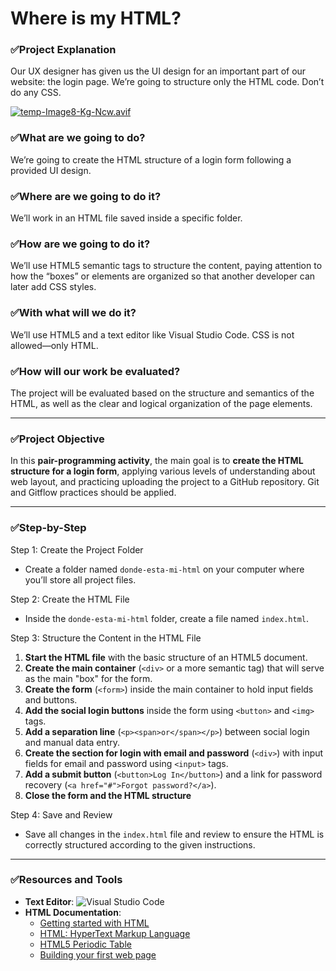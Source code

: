 # **Where is my HTML?**  

### ✅Project Explanation
Our UX designer has given us the UI design for an important part of our website: the login page. We’re going to structure only the HTML code. Don’t do any CSS.

[![temp-Image8-Kg-Ncw.avif](https://i.postimg.cc/LXydwNtK/temp-Image8-Kg-Ncw.avif)](https://postimg.cc/xJbFbGpt)

### ✅What are we going to do?  
We’re going to create the HTML structure of a login form following a provided UI design.

### ✅Where are we going to do it? 
We’ll work in an HTML file saved inside a specific folder.

### ✅How are we going to do it? 
We’ll use HTML5 semantic tags to structure the content, paying attention to how the “boxes” or elements are organized so that another developer can later add CSS styles.

### ✅With what will we do it?  
We’ll use HTML5 and a text editor like Visual Studio Code. CSS is not allowed—only HTML.

### ✅How will our work be evaluated? 
The project will be evaluated based on the structure and semantics of the HTML, as well as the clear and logical organization of the page elements.

---

### ✅Project Objective 
In this **pair-programming activity**, the main goal is to **create the HTML structure for a login form**, applying various levels of understanding about web layout, and practicing uploading the project to a GitHub repository. Git and Gitflow practices should be applied.

---

### ✅Step-by-Step

Step 1: Create the Project Folder 
- Create a folder named `donde-esta-mi-html` on your computer where you’ll store all project files.

Step 2: Create the HTML File  
- Inside the `donde-esta-mi-html` folder, create a file named `index.html`.

Step 3: Structure the Content in the HTML File

1. **Start the HTML file** with the basic structure of an HTML5 document.  
2. **Create the main container** (`<div>` or a more semantic tag) that will serve as the main "box" for the form.  
3. **Create the form** (`<form>`) inside the main container to hold input fields and buttons.  
4. **Add the social login buttons** inside the form using `<button>` and `<img>` tags.  
5. **Add a separation line** (`<p><span>or</span></p>`) between social login and manual data entry.  
6. **Create the section for login with email and password** (`<div>`) with input fields for email and password using `<input>` tags.  
7. **Add a submit button** (`<button>Log In</button>`) and a link for password recovery (`<a href="#">Forgot password?</a>`).  
8. **Close the form and the HTML structure**

Step 4: Save and Review
- Save all changes in the `index.html` file and review to ensure the HTML is correctly structured according to the given instructions.

---

### ✅Resources and Tools

- **Text Editor**: ![Visual Studio Code](https://img.shields.io/badge/Visual%20Studio%20Code-0078d7.svg?style=for-the-badge&logo=visual-studio-code&logoColor=white)
- **HTML Documentation**:  
  - [Getting started with HTML](https://developer.mozilla.org/en-US/docs/Learn/HTML/Introduction_to_HTML/Getting_started)  
  - [HTML: HyperText Markup Language](https://developer.mozilla.org/en-US/docs/Web/HTML)  
  - [HTML5 Periodic Table](https://lenguajehtml.com/html/introduccion/tabla-periodica-html5/)  
  - [Building your first web page](https://learn.shayhowe.com/html-css/building-your-first-web-page/)  

